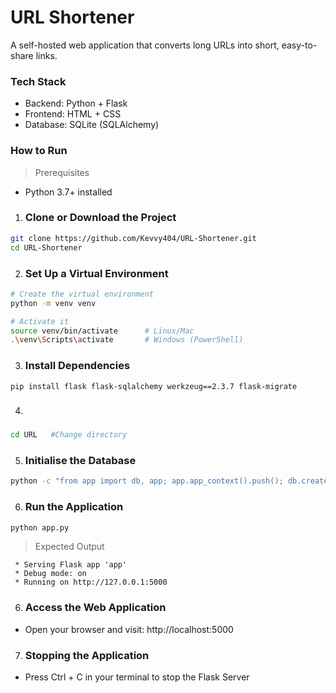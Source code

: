 # URL Shortener

A self-hosted web application that converts long URLs into short, easy-to-share links.

### Tech Stack
- Backend: Python + Flask
- Frontend: HTML + CSS
- Database: SQLite (SQLAlchemy)

### How to Run
> Prerequisites
- Python 3.7+ installed

1. ### Clone or Download the Project

```bash
git clone https://github.com/Kevvy404/URL-Shortener.git
cd URL-Shortener
```

2. ### Set Up a Virtual Environment 
```bash
# Create the virtual environment
python -m venv venv

# Activate it
source venv/bin/activate      # Linux/Mac
.\venv\Scripts\activate       # Windows (PowerShell)
```

3. ### Install Dependencies
```bash
pip install flask flask-sqlalchemy werkzeug==2.3.7 flask-migrate
```
4. ### 
```bash
cd URL   #Change directory
```

5. ### Initialise the Database
```bash
python -c "from app import db, app; app.app_context().push(); db.create_all()"
```

6. ### Run the Application
```bash
python app.py
```
> Expected Output
``` 
 * Serving Flask app 'app'
 * Debug mode: on
 * Running on http://127.0.0.1:5000 
 ```

6. ### Access the Web Application
- Open your browser and visit: http://localhost:5000

7. ### Stopping the Application
- Press Ctrl + C in your terminal to stop the Flask Server
